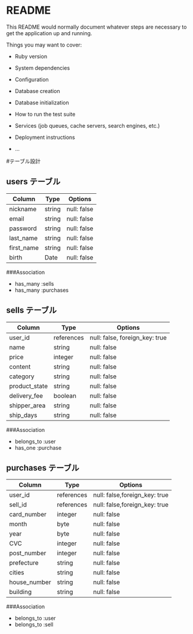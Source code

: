 # README

This README would normally document whatever steps are necessary to get the
application up and running.

Things you may want to cover:

* Ruby version

* System dependencies

* Configuration

* Database creation

* Database initialization

* How to run the test suite

* Services (job queues, cache servers, search engines, etc.)

* Deployment instructions

* ...

#テーブル設計
 
## users テーブル

| Column    | Type | Options   |
|-----------|------|-----------|
| nickname      |string|null: false|
| email     |string|null: false|
| password  |string|null: false|
| last_name |string|null: false|
| first_name|string|null: false|
| birth     |Date  |null: false|

###Association
- has_many :sells
- has_many :purchases



## sells テーブル

| Column     | Type  |  Options   |
|------------|-------|------------|
| user_id    |references|null: false, foreign_key: true |
| name       |string | null: false|
| price      |integer| null: false|
| content    |string | null: false|
| category   |string | null: false|
|product_state|string| null: false|
|delivery_fee|boolean| null: false|
|shipper_area|string | null: false|
| ship_days  |string | null: false|

###Association
- belongs_to :user
- has_one :purchase



## purchases テーブル

| Column    |Type     |  Options   |
|-----------|---------|------------|
| user_id   |references|null: false,foreign_key: true|
| sell_id   |references|null: false,foreign_key: true|
| card_number|integer |null: false|
| month     | byte    |null: false|
| year      | byte    |null: false|
| CVC       | integer |null: false|
|post_number| integer |null: false|
|prefecture | string  |null: false|
|cities     | string  |null: false|
|house_number|string  |null: false|
|building   |string   |null: false|

###Association
- belongs_to :user
- belongs_to :sell
